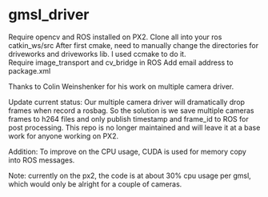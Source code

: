 # gmsl_driver
Require opencv and ROS installed on PX2. 
Clone all into your ros catkin_ws/src 
After first cmake, need to manually change the directories for driveworks and driveworks lib. I used ccmake to do it.  
Require image_transport and cv_bridge in ROS
Add email address to package.xml

Thanks to Colin Weinshenker for his work on multiple camera driver. 

Update current status: Our multiple camera driver will dramatically drop frames when record a rosbag. So the solution is we save multiple cameras frames to h264 files and only publish timestamp and frame_id to ROS for post processing. This repo is no longer maintained and will leave it at a base work for anyone working on PX2.

Addition: To improve on the CPU usage, CUDA is used for memory copy into ROS messages.

Note: currently on the px2, the code is at about 30% cpu usage per gmsl, which would only be alright for a couple of cameras.
